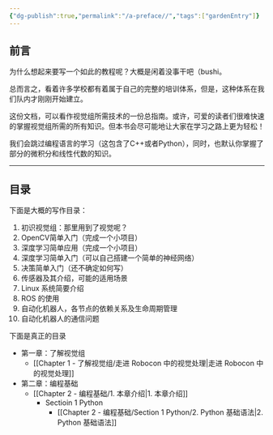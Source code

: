 ```yaml
---
{"dg-publish":true,"permalink":"/a-preface//","tags":["gardenEntry"]}
---
```


## 前言
为什么想起来要写一个如此的教程呢？大概是闲着没事干吧（bushi。

总而言之，看着许多学校都有着属于自己的完整的培训体系，但是，这种体系在我们队内才刚刚开始建立。

这份文档，可以看作视觉组所需技术的一份总指南。或许，可爱的读者们很难快速的掌握视觉组所需的所有知识。但本书会尽可能地让大家在学习之路上更为轻松！

我们会跳过编程语言的学习（这包含了C++或者Python），同时，也默认你掌握了部分的微积分和线性代数的知识。

---
## 目录

下面是大概的写作目录：
1. 初识视觉组：那里用到了视觉呢？
2. OpenCV简单入门（完成一个小项目）
3. 深度学习简单应用（完成一个小项目）
4. 深度学习简单入门（可以自己搭建一个简单的神经网络）
5. 决策简单入门（还不确定如何写）
6. 传感器及其介绍，可能的适用场景
7. Linux 系统简要介绍
8. ROS 的使用
9. 自动化机器人，各节点的依赖关系及生命周期管理
10. 自动化机器人的通信问题

下面是真正的目录

- 第一章：了解视觉组
	- [[Chapter 1 - 了解视觉组/走进 Robocon 中的视觉处理\|走进 Robocon 中的视觉处理]]
- 第二章：编程基础
	- [[Chapter 2 - 编程基础/1. 本章介绍\|1. 本章介绍]]
		- Sectioin 1 Python
			- [[Chapter 2 - 编程基础/Section 1 Python/2. Python 基础语法\|2. Python 基础语法]]